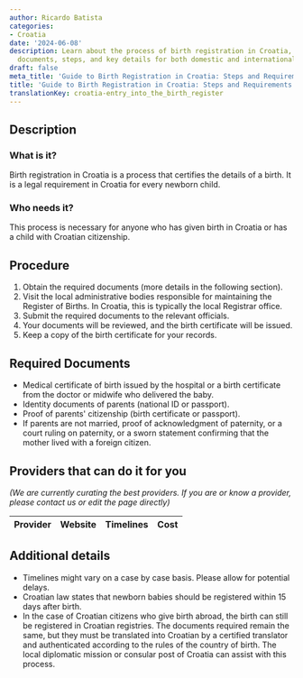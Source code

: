 ```yaml
---
author: Ricardo Batista
categories:
- Croatia
date: '2024-06-08'
description: Learn about the process of birth registration in Croatia, including required
  documents, steps, and key details for both domestic and international births.
draft: false
meta_title: 'Guide to Birth Registration in Croatia: Steps and Requirements'
title: 'Guide to Birth Registration in Croatia: Steps and Requirements'
translationKey: croatia-entry_into_the_birth_register
---
```


## Description
### What is it?
Birth registration in Croatia is a process that certifies the details of a birth. It is a legal requirement in Croatia for every newborn child.
### Who needs it?
This process is necessary for anyone who has given birth in Croatia or has a child with Croatian citizenship.

## Procedure
1. Obtain the required documents (more details in the following section).
2. Visit the local administrative bodies responsible for maintaining the Register of Births. In Croatia, this is typically the local Registrar office.
3. Submit the required documents to the relevant officials.
4. Your documents will be reviewed, and the birth certificate will be issued.
5. Keep a copy of the birth certificate for your records.

## Required Documents
- Medical certificate of birth issued by the hospital or a birth certificate from the doctor or midwife who delivered the baby.
- Identity documents of parents (national ID or passport).
- Proof of parents' citizenship (birth certificate or passport).
- If parents are not married, proof of acknowledgment of paternity, or a court ruling on paternity, or a sworn statement confirming that the mother lived with a foreign citizen.

## Providers that can do it for you

_(We are currently curating the best providers. If you are or know a provider, please contact us or edit the page directly)_

| Provider        |     Website     |     Timelines    |       Cost      |
| --------------- | --------------- |  :-------------: | :-------------: |

## Additional details
- Timelines might vary on a case by case basis. Please allow for potential delays.
- Croatian law states that newborn babies should be registered within 15 days after birth.
- In the case of Croatian citizens who give birth abroad, the birth can still be registered in Croatian registries. The documents required remain the same, but they must be translated into Croatian by a certified translator and authenticated according to the rules of the country of birth. The local diplomatic mission or consular post of Croatia can assist with this process.